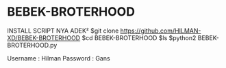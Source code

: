 # BEBEK-BROTERHOOD
INSTALL SCRIPT NYA ADEK²
$git clone https://github.com/HILMAN-XD/BEBEK-BROTERHOOD
$cd BEBEK-BROTERHOOD
$ls
$python2 BEBEK-BROTERHOOD.py

Username : Hilman
Password : Gans
